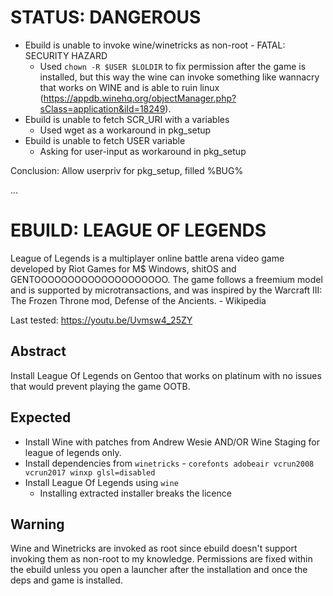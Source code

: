 # STATUS: **DANGEROUS**
- Ebuild is unable to invoke wine/winetricks as non-root - FATAL: SECURITY HAZARD
  - Used `chown -R $USER $LOLDIR` to fix permission after the game is installed, but this way the wine can invoke something like wannacry that works on WINE and is able to ruin linux (https://appdb.winehq.org/objectManager.php?sClass=application&iId=18249).
- Ebuild is unable to fetch SCR_URI with a variables
  - Used wget as a workaround in pkg_setup
- Ebuild is unable to fetch USER variable
  - Asking for user-input as workaround in pkg_setup

Conclusion: Allow userpriv for pkg_setup, filled %BUG%

...

# EBUILD: LEAGUE OF LEGENDS
League of Legends is a multiplayer online battle arena video game developed by Riot Games for M$ Windows, shitOS and GENTOOOOOOOOOOOOOOOOOOOO.
The game follows a freemium model and is supported by microtransactions, and was inspired by the Warcraft III: The Frozen Throne mod, Defense of the Ancients. - Wikipedia

Last tested: https://youtu.be/Uvmsw4_25ZY

## Abstract
Install League Of Legends on Gentoo that works on platinum with no issues that would prevent playing the game OOTB.

## Expected
- Install Wine with patches from Andrew Wesie AND/OR Wine Staging for league of legends only.
- Install dependencies from `winetricks` - `corefonts adobeair vcrun2008 vcrun2017 winxp glsl=disabled`
- Install League Of Legends using `wine` 
   - Installing extracted installer breaks the licence 

## Warning
Wine and Winetricks are invoked as root since ebuild doesn't support invoking them as non-root to my knowledge. Permissions are fixed within the ebuild unless you open a launcher after the installation and once the deps and game is installed.
